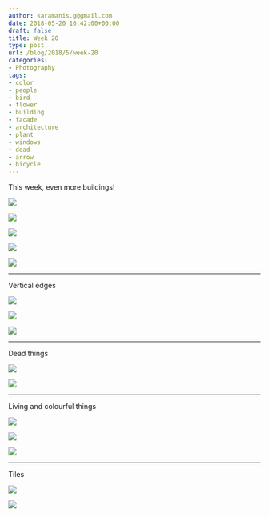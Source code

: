 ```yaml
---
author: karamanis.g@gmail.com
date: 2018-05-20 16:42:00+00:00
draft: false
title: Week 20
type: post
url: /blog/2018/5/week-20
categories:
- Photography
tags:
- color
- people
- bird
- flower
- building
- facade
- architecture
- plant
- windows
- dead
- arrow
- bicycle
---
```


This week, even more buildings!



  
   ![](/images/2018-05-20-20185week-20/IMG_6275.jpg)

  

  
   ![](/images/2018-05-20-20185week-20/IMG_6336.jpg)

  

  
   ![](/images/2018-05-20-20185week-20/IMG_6276.jpg)

  

  
   ![](/images/2018-05-20-20185week-20/IMG_6277.jpg)

  

  
   ![](/images/2018-05-20-20185week-20/IMG_6279.jpg)

  



* * *

Vertical edges



  
   ![](/images/2018-05-20-20185week-20/IMG_6256.jpg)

  

  
   ![](/images/2018-05-20-20185week-20/IMG_6270.jpg)

  

  
   ![](/images/2018-05-20-20185week-20/IMG_6271.jpg)

  



* * *

Dead things



  
   ![](/images/2018-05-20-20185week-20/IMG_6311.jpg)

  

  
   ![](/images/2018-05-20-20185week-20/IMG_6338.jpg)

  



* * *

Living and colourful things



  
   ![](/images/2018-05-20-20185week-20/IMG_6331.jpg)

  

  
   ![](/images/2018-05-20-20185week-20/IMG_6333.jpg)

  

  
   ![](/images/2018-05-20-20185week-20/IMG_6374.jpg)

  



* * *

Tiles



  
   ![](/images/2018-05-20-20185week-20/IMG_6375.jpg)

  

  
   ![](/images/2018-05-20-20185week-20/IMG_6305.jpg)

  


